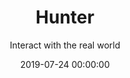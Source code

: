 ---
title: Hunter
subtitle: Interact with the real world
date: 2019-07-24 00:00:00
description: Using augmented reality you can offer custom experiences based on geolocation
featured_image: hunter.png
accent_color: '#4C60E6'
main: true
link: http://hunterapp.pautena.com/
gallery_images:
  - hunter.png
---
